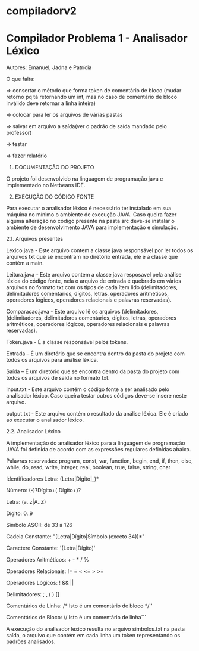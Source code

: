 # compiladorv2
# Compilador Problema 1  - Analisador Léxico

 Autores: Emanuel, Jadna e Patrícia
 
O que falta:

 => consertar o método que forma token de comentário de bloco (mudar retorno pq tá retornando um int, mas no caso de comentário de bloco inválido deve retornar a linha inteira)

=> colocar para ler os arquivos de várias pastas

=> salvar em arquivo a saída(ver o padrão de saída mandado pelo professor)

=> testar

=> fazer relatório


1.	DOCUMENTAÇÃO DO PROJETO

O projeto foi desenvolvido na linguagem de programação java e implementado no Netbeans IDE.

2.	EXECUÇÃO DO CÓDIGO FONTE

Para executar o analisador léxico é necessário ter instalado em sua máquina no mínimo o ambiente de execução JAVA. Caso queira fazer alguma alteração no código presente na pasta src deve-se instalar o ambiente de desenvolvimento JAVA para implementação e simulação.

2.1.	Arquivos presentes

Lexico.java - Este arquivo contem a classe java responsável por ler todos os arquivos txt que se encontram no diretório entrada, ele é a classe que contém a main.

Leitura.java - Este arquivo contem a classe java resposavel pela análise léxica do código fonte, nela o arquivo de entrada é quebrado em vários arquivos no formato txt com os tipos de cada ítem lido (delimitadores, delimitadores comentarios, dígitos, letras, operadores aritméticos, operadores lógicos, operadores relacionais e palavras reservadas).

Comparacao.java - Este arquivo lê os arquivos (delimitadores, (delimitadores, delimitadores comentarios, dígitos, letras, operadores aritméticos, operadores lógicos, operadores relacionais e palavras reservadas).

Token.java - É a classe responsável pelos tokens.

Entrada – É um diretório que se encontra dentro da pasta do projeto com todos os arquivos para análise léxica.

Saída – É um diretório que se encontra dentro da pasta do projeto com todos os arquivos de saída no formato txt.

input.txt - Este arquivo contém o código fonte a ser analisado pelo analisador léxico. Caso queira testar outros códigos deve-se insere neste arquivo.

output.txt - Este arquivo contém o resultado da análise léxica. Ele é criado ao executar o analisador léxico.


2.2.	Analisador Léxico

A implementação do analisador léxico para a linguagem de programação JAVA foi definida de acordo com as expressões regulares definidas abaixo.

Palavras reservadas: program, const, var, function, begin, end, if, then, else, while, do, read, write, integer, real, boolean, true, false, string, char

Identificadores Letra: (Letra|Dígito|_)*

Número: (-)?Dígito+(.Dígito+)?

Letra: (a..z|A..Z)

Dígito: 0..9

Símbolo ASCII: de 33 a 126

Cadeia Constante: "(Letra|Dígito|Símbolo (exceto 34))*"

Caractere Constante: '(Letra|Dígito)'

Operadores Aritméticos: + - * / %

Operadores Relacionais: != = < <= > >=

Operadores Lógicos: ! && ||

Delimitadores: ; , ( ) []

Comentários de Linha: /* Isto é um comentário de bloco */''

Comentários de Bloco: // Isto é um comentário de linha```

A execução do analisador léxico resulta no arquivo simbolos.txt na pasta saída, o arquivo que contém em cada linha um token representando os padrões analisados.


